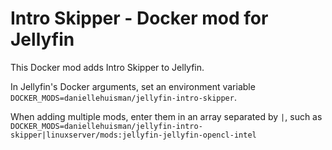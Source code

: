 # Intro Skipper - Docker mod for Jellyfin

This Docker mod adds Intro Skipper to Jellyfin.

In Jellyfin's Docker arguments, set an environment variable `DOCKER_MODS=daniellehuisman/jellyfin-intro-skipper`.

When adding multiple mods, enter them in an array separated by `|`, such as `DOCKER_MODS=daniellehuisman/jellyfin-intro-skipper|linuxserver/mods:jellyfin-jellyfin-opencl-intel`
